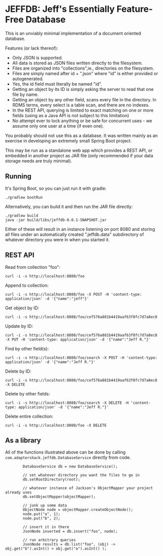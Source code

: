 # JEFFDB: Jeff's Essentially Feature-Free Database

This is an unviably minimal implementation of a document oriented database.

Features (or lack thereof):

* Only JSON is supported.
* All data is stored as JSON files written directly to the filesystem. 
* Files are organized into "collections",ie., directories on the filesystem.
* Files are simply named after id + ".json" where "id" is either provided or autogenerated.
* Yes, the id field must literally be named "id".
* Getting an object by its ID is simply asking the server to read that one file by name.
* Getting an object by any other field, scans every file in the directory. In RDMS terms, every select is a table scan, and there are no indexes.
* In the REST API, querying is limited to exact matching on one or more fields (using as a Java API is not subject to this limitation)
* No attempt ever to lock anything or be safe for concurrent uses - we assume only one user at a time (if even one).

You probably should not use this as a database. It was written mainly as an exercise in
developing an extremely small Spring Boot project.

This may be run as a standalone web app which provides a REST API, or embedded in another project as JAR file (only recommended if your data storage needs are truly minimal).

## Running

It's Spring Boot, so you can just run it with gradle:

```
./gradlew bootRun
```

Alternatively, you can build it and then run the JAR file directly:

```
./gradlew build
java -jar build/libs/jeffdb-0.0.1-SNAPSHOT.jar
```

Either of these will result in an instance listening on port 8080 and storing all files under an automatically created ".jeffdb.data" subdirectory of whatever directory you were in when you started it.

## REST API

Read from collection "foo":

```
curl -i -s http://localhost:8080/foo
```

Append to collection:

```
curl -i -s http://localhost:8080/foo -X POST -H 'content-type: application/json' -d '{"name":"jeff"}'
```

Get object by ID:

```
curl -i -s http://localhost:8080/foo/cef576a881b4419aaf63f0fc7d7a8ec8
```

Update by ID:

```
curl -i -s http://localhost:8080/foo/cef576a881b4419aaf63f0fc7d7a8ec8 -X PUT -H 'content-type: application/json' -d '{"name":"Jeff R."}'
```

Find by other field(s):

```
curl -i -s http://localhost:8080/foo/search -X POST -H 'content-type: application/json' -d '{"name":"Jeff R."}'
```

Delete by ID:

```
curl -i -s http://localhost:8080/foo/cef576a881b4419aaf63f0fc7d7a8ec8 -X DELETE
```

Delete by other fields:

```
curl -i -s http://localhost:8080/foo/search -X DELETE -H 'content-type: application/json' -d '{"name":"Jeff R."}'
```

Delete entire collection:

```
curl -i -s http://localhost:8080/foo -X DELETE
```

## As a library

All of the functions illustrated above can be done by calling `com.adaptershack.jeffdb.DatabaseService` directly from code.

```
		DatabaseService db = new DatabaseService();
		
		// set whatever directory you want the files to go in
		db.setRootDirectory(root);
		
		// whatever instance of Jackson's ObjectMapper your project already uses
		db.setObjectMapper(objectMapper);

		// junk up some data
		ObjectNode node = objectMapper.createObjectNode();
		node.put("a", 1);
		node.put("b", 2);

		// insert it in there
		JsonNode inserted = db.insert("foo", node);
		
		// run arbitrary queries
		JsonNode results = db.list("foo", (obj) -> obj.get("b").asInt() > obj.get("a").asInt() );
		
		
```
